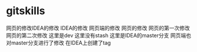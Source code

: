 # gitskills
网页的修改IDEA的修改
IDEA的修改
网页端的修改
网页的修改
网页的第一次修改
网页的第二次修改
这里是dev
这里没有stash
这里是IDEA的master分支
网页端也对master分支进行了修改
在IDEA上创建了tag
